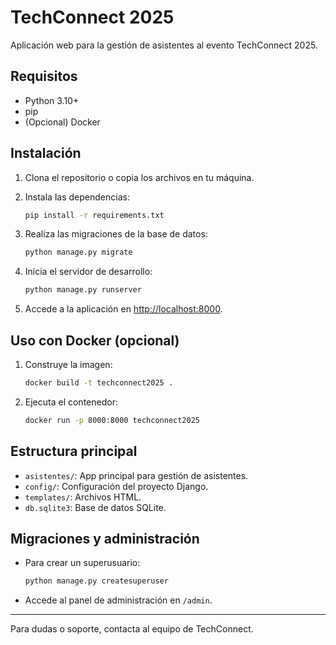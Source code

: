 # TechConnect 2025

Aplicación web para la gestión de asistentes al evento TechConnect 2025.

## Requisitos

- Python 3.10+
- pip
- (Opcional) Docker

## Instalación

1. Clona el repositorio o copia los archivos en tu máquina.
2. Instala las dependencias:
   ```sh
   pip install -r requirements.txt
   ```

3. Realiza las migraciones de la base de datos:
   ```sh
   python manage.py migrate
   ```

4. Inicia el servidor de desarrollo:
   ```sh
   python manage.py runserver
   ```

5. Accede a la aplicación en [http://localhost:8000](http://localhost:8000).

## Uso con Docker (opcional)

1. Construye la imagen:
   ```sh
   docker build -t techconnect2025 .
   ```

2. Ejecuta el contenedor:
   ```sh
   docker run -p 8000:8000 techconnect2025
   ```

## Estructura principal

- `asistentes/`: App principal para gestión de asistentes.
- `config/`: Configuración del proyecto Django.
- `templates/`: Archivos HTML.
- `db.sqlite3`: Base de datos SQLite.

## Migraciones y administración

- Para crear un superusuario:
  ```sh
  python manage.py createsuperuser
  ```
- Accede al panel de administración en `/admin`.

---

Para dudas o soporte, contacta al equipo de TechConnect.
